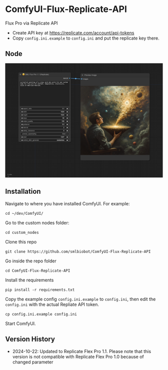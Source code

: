 # ComfyUI-Flux-Replicate-API
Flux Pro via Replicate API

- Create API key at https://replicate.com/account/api-tokens
- Copy `config.ini.example` to `config.ini` and put the replicate key there. 

## Node

![workflow-1.1.png](static/workflow-1.1.png)

## Installation

Navigate to where you have installed ComfyUI. For example:

```shell
cd ~/dev/ComfyUI/
```

Go to the custom nodes folder:

```shell
cd custom_nodes
```

Clone this repo

```shell
git clone https://github.com/smlbiobot/ComfyUI-Flux-Replicate-API
```

Go inside the repo folder

```shell
cd ComfyUI-Flux-Replicate-API
```

Install the requirements

```shell
pip install -r requirements.txt
```

Copy the example config `config.ini.example` to `config.ini`, then edit the `config.ini` with the actual Repliate API token.

```shell
cp config.ini.example config.ini
```

Start ComfyUI.

## Version History

- 2024-10-22: Updated to Replicate Flex Pro 1.1. Please note that this version is not compatible with Replicate Flex Pro 1.0 because of changed parameter